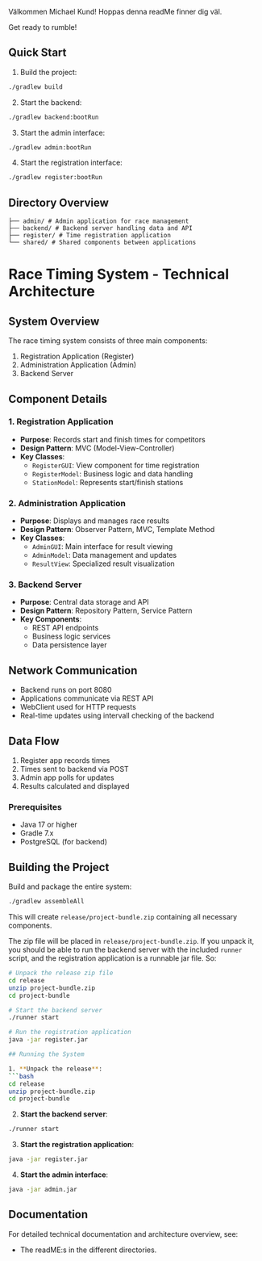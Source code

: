 Välkommen Michael Kund! Hoppas denna readMe finner dig väl.

Get ready to rumble!

## Quick Start
1. Build the project:
```bash
./gradlew build
```

2. Start the backend:
```bash
./gradlew backend:bootRun
```

3. Start the admin interface:
```bash
./gradlew admin:bootRun
```

4. Start the registration interface:
```bash
./gradlew register:bootRun
```

## Directory Overview
```
├── admin/ # Admin application for race management
├── backend/ # Backend server handling data and API
├── register/ # Time registration application
└── shared/ # Shared components between applications
```

# Race Timing System - Technical Architecture

## System Overview

The race timing system consists of three main components:
1. Registration Application (Register)
2. Administration Application (Admin)
3. Backend Server

## Component Details

### 1. Registration Application
- **Purpose**: Records start and finish times for competitors
- **Design Pattern**: MVC (Model-View-Controller)
- **Key Classes**:
  - `RegisterGUI`: View component for time registration
  - `RegisterModel`: Business logic and data handling
  - `StationModel`: Represents start/finish stations

### 2. Administration Application
- **Purpose**: Displays and manages race results
- **Design Pattern**: Observer Pattern, MVC, Template Method
- **Key Classes**:
  - `AdminGUI`: Main interface for result viewing
  - `AdminModel`: Data management and updates
  - `ResultView`: Specialized result visualization

### 3. Backend Server
- **Purpose**: Central data storage and API
- **Design Pattern**: Repository Pattern, Service Pattern
- **Key Components**:
  - REST API endpoints
  - Business logic services
  - Data persistence layer

## Network Communication

- Backend runs on port 8080
- Applications communicate via REST API
- WebClient used for HTTP requests
- Real-time updates using intervall checking of the backend

## Data Flow
1. Register app records times
2. Times sent to backend via POST
3. Admin app polls for updates
4. Results calculated and displayed

### Prerequisites
- Java 17 or higher
- Gradle 7.x
- PostgreSQL (for backend)

## Building the Project

Build and package the entire system:
```bash
./gradlew assembleAll
```
This will create `release/project-bundle.zip` containing all necessary components.

The zip file will be placed in `release/project-bundle.zip`. If you unpack it,
you should be able to run the backend server with the included `runner` script,
and the registration application is a runnable jar file. So:

```bash
# Unpack the release zip file
cd release
unzip project-bundle.zip
cd project-bundle

# Start the backend server
./runner start

# Run the registration application
java -jar register.jar

## Running the System

1. **Unpack the release**:
```bash
cd release
unzip project-bundle.zip
cd project-bundle
```

2. **Start the backend server**:
```bash
./runner start
```

3. **Start the registration application**:
```bash
java -jar register.jar
```

4. **Start the admin interface**:
```bash
java -jar admin.jar
```

## Documentation

For detailed technical documentation and architecture overview, see:
- The readME:s in the different directories.
